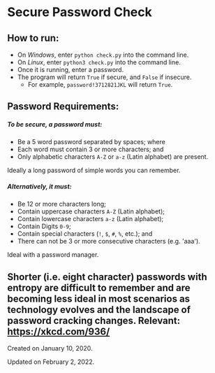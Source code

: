 # Secure Password Check

## How to run:

- On *Windows*, enter `python check.py` into the command line.
- On *Linux*, enter `python3 check.py` into the command line.
- Once it is running, enter a password.
- The program will return `True` if secure, and `False` if insecure.
  - For example, `password!3712821JKL` will return `True`.


## Password Requirements:

##### To be secure, a password must:
- Be a 5 word password separated by spaces; where
- Each word must contain 3 or more characters; and
- Only alphabetic characters `A-Z` or `a-z` (Latin alphabet) are present.

Ideally a long password of simple words you can remember.

##### Alternatively, it must:
- Be 12 or more characters long;
- Contain uppercase characters `A-Z` (Latin alphabet);
- Contain lowercase characters `a-z` (Latin alphabet);
- Contain Digits `0-9`;
- Contain special characters (`!`, `$`, `#`, `%`, etc.); and
- There can not be 3 or more consecutive characters (e.g. 'aaa').

Ideal with a password manager.

Shorter (i.e. eight character) passwords with entropy are difficult to remember and are becoming less ideal in most scenarios as technology evolves and the landscape of password cracking changes.
Relevant: https://xkcd.com/936/
---

Created on January 10, 2020.

Updated on February 2, 2022.
